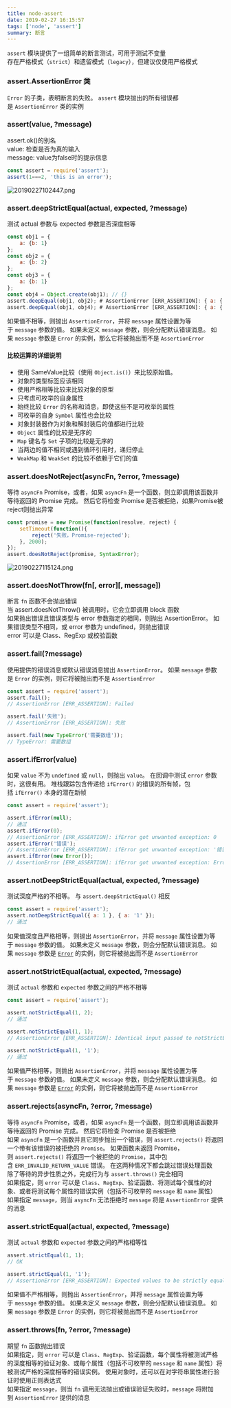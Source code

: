 ```yaml
---
title: node-assert
date: 2019-02-27 16:15:57
tags: ['node', 'assert']
summary: 断言
---
```

`assert` 模块提供了一组简单的断言测试，可用于测试不变量<br />存在严格模式（`strict`）和遗留模式（`legacy`），但建议仅使用严格模式

<a name="90e7a36c"></a>
### assert.AssertionError 类
`Error` 的子类，表明断言的失败。 `assert` 模块抛出的所有错误都是 `AssertionError` 类的实例

<a name="08a6d5e2"></a>
### assert(value, ?message)
assert.ok()的别名<br />value: 检查是否为真的输入<br />message: value为false时的提示信息
```javascript
const assert = require('assert');
assert(1===2, 'this is an error');
```
![20190227102447.png](https://cdn.nlark.com/yuque/0/2019/png/115449/1551234310836-78a5e86e-bec6-4364-bfde-5aa34049cf77.png#align=left&display=inline&height=316&linkTarget=_blank&name=20190227102447.png&originHeight=548&originWidth=1292&size=928697&status=done&width=746)

<a name="3f5f5a04"></a>
### assert.deepStrictEqual(actual, expected, ?message)
测试 actual 参数与 expected 参数是否深度相等
```javascript
const obj1 = {
    a: {b: 1}
};
const obj2 = {
    a: {b: 2}
};
const obj3 = {
    a: {b: 1}
};
const obj4 = Object.create(obj1); // {}
assert.deepEqual(obj1, obj2); # AssertionError [ERR_ASSERTION]: { a: { b: 1 } } deepEqual { a: { b: 2 } }
assert.deepEqual(obj1, obj4); # AssertionError [ERR_ASSERTION]: { a: { b: 1 } } deepEqual {}
```
如果值不相等，则抛出 `AssertionError`，并将 `message` 属性设置为等于 `message` 参数的值。 如果未定义 `message` 参数，则会分配默认错误消息。 如果 `message` 参数是 `Error` 的实例，那么它将被抛出而不是 `AssertionError`
<a name="7387576e"></a>
#### 比较运算的详细说明
* 使用 SameValue比较（使用 `Object.is()`）来比较原始值。
* 对象的类型标签应该相同
* 使用严格相等比较来比较对象的原型
* 只考虑可枚举的自身属性
* 始终比较 `Error` 的名称和消息，即使这些不是可枚举的属性
* 可枚举的自身 `Symbol` 属性也会比较
* 对象封装器作为对象和解封装后的值都进行比较
* `Object` 属性的比较是无序的
* `Map` 键名与 `Set` 子项的比较是无序的
* 当两边的值不相同或遇到循环引用时，递归停止
* `WeakMap` 和 `WeakSet` 的比较不依赖于它们的值

<a name="c6d9a356"></a>
### assert.doesNotReject(asyncFn, ?error, ?message)
等待 `asyncFn` Promise，或者，如果 `asyncFn` 是一个函数，则立即调用该函数并等待返回的 Promise 完成。 然后它将检查 Promise 是否被拒绝，如果Promise被reject则抛出异常
```javascript
const promise = new Promise(function(resolve, reject) {
    setTimeout(function(){
        reject('失败，Promise-rejected');
    }, 2000);
});
assert.doesNotReject(promise, SyntaxError);
```
![20190227115124.png](https://cdn.nlark.com/yuque/0/2019/png/115449/1551239500212-e65fe1fd-0e22-46f5-b11c-c1527b8e52ca.png#align=left&display=inline&height=174&linkTarget=_blank&name=20190227115124.png&originHeight=304&originWidth=1300&size=564953&status=done&width=746)

<a name="0b080e70"></a>
### assert.doesNotThrow(fn[, error][, message])
断言 `fn` 函数不会抛出错误<br />当 assert.doesNotThrow() 被调用时，它会立即调用 block 函数<br />如果抛出错误且错误类型与 error 参数指定的相同，则抛出 AssertionError。 如果错误类型不相同，或 error 参数为 undefined，则抛出错误<br />error 可以是 Class、RegExp 或校验函数

<a name="663b0f52"></a>
### assert.fail(?message)
使用提供的错误消息或默认错误消息抛出 `AssertionError`。 如果 `message` 参数是 `Error` 的实例，则它将被抛出而不是 `AssertionError`
```javascript
const assert = require('assert');
assert.fail();
// AssertionError [ERR_ASSERTION]: Failed

assert.fail('失败');
// AssertionError [ERR_ASSERTION]: 失败

assert.fail(new TypeError('需要数组'));
// TypeError: 需要数组
```

<a name="0cfb49e8"></a>
### assert.ifError(value)
如果 `value` 不为 `undefined` 或 `null`，则抛出 `value`。 在回调中测试 `error` 参数时，这很有用。 堆栈跟踪包含传递给 `ifError()` 的错误的所有帧，包括 `ifError()` 本身的潜在新帧
```javascript
const assert = require('assert');

assert.ifError(null);
// 通过
assert.ifError(0);
// AssertionError [ERR_ASSERTION]: ifError got unwanted exception: 0
assert.ifError('错误');
// AssertionError [ERR_ASSERTION]: ifError got unwanted exception: '错误'
assert.ifError(new Error());
// AssertionError [ERR_ASSERTION]: ifError got unwanted exception: Error
```

<a name="b2ff685f"></a>
### assert.notDeepStrictEqual(actual, expected, ?message)
测试深度严格的不相等。 与 `assert.deepStrictEqual()` 相反
```javascript
const assert = require('assert');
assert.notDeepStrictEqual({ a: 1 }, { a: '1' });
// 通过
```
如果值深度且严格相等，则抛出 `AssertionError`，并将 `message` 属性设置为等于 `message` 参数的值。 如果未定义 `message` 参数，则会分配默认错误消息。 如果 `message` 参数是 [`Error`](http://nodejs.cn/s/FLTm19) 的实例，则它将被抛出而不是 `AssertionError`

<a name="38c21712"></a>
### assert.notStrictEqual(actual, expected, ?message)
测试 `actual` 参数和 `expected` 参数之间的严格不相等
```javascript
const assert = require('assert');

assert.notStrictEqual(1, 2);
// 通过

assert.notStrictEqual(1, 1);
// AssertionError [ERR_ASSERTION]: Identical input passed to notStrictEqual: 1

assert.notStrictEqual(1, '1');
// 通过
```
如果值严格相等，则抛出 `AssertionError`，并将 `message` 属性设置为等于 `message` 参数的值。 如果未定义 `message` 参数，则会分配默认错误消息。 如果 `message` 参数是 [`Error`](http://nodejs.cn/s/FLTm19) 的实例，则它将被抛出而不是 `AssertionError`

<a name="dec0ff04"></a>
### assert.rejects(asyncFn, ?error, ?message)
等待 `asyncFn` Promise，或者，如果 `asyncFn` 是一个函数，则立即调用该函数并等待返回的 Promise 完成。 然后它将检查 Promise 是否被拒绝<br />如果 `asyncFn` 是一个函数并且它同步抛出一个错误，则 `assert.rejects()` 将返回一个带有该错误的被拒绝的 `Promise`。 如果函数未返回 Promise，则 `assert.rejects()` 将返回一个被拒绝的 `Promise`，其中包含 `ERR_INVALID_RETURN_VALUE` 错误。 在这两种情况下都会跳过错误处理函数<br />除了等待的异步性质之外，完成行为与 `assert.throws()` 完全相同<br />如果指定，则 `error` 可以是 `Class`、`RegExp`、验证函数、将测试每个属性的对象、或者将测试每个属性的错误实例（包括不可枚举的 `message` 和 `name` 属性）<br />如果指定 `message`，则当 `asyncFn` 无法拒绝时 `message` 将是 `AssertionError` 提供的消息

<a name="3514a9c1"></a>
### assert.strictEqual(actual, expected, ?message)
测试 `actual` 参数和 `expected` 参数之间的严格相等性
```javascript
assert.strictEqual(1, 1);
// OK

assert.strictEqual(1, '1');
// AssertionError [ERR_ASSERTION]: Expected values to be strictly equal: 1 !== '1'
```
如果值不严格相等，则抛出 `AssertionError`，并将 `message` 属性设置为等于 `message` 参数的值。 如果未定义 `message` 参数，则会分配默认错误消息。 如果 `message` 参数是 `Error` 的实例，则它将被抛出而不是 `AssertionError`

<a name="af9357cd"></a>
### assert.throws(fn, ?error, ?message)
期望 `fn` 函数抛出错误<br />如果指定，则 `error` 可以是 `Class`、`RegExp`、验证函数，每个属性将被测试严格的深度相等的验证对象、或每个属性（包括不可枚举的 `message` 和 `name` 属性）将被测试严格的深度相等的错误实例。 使用对象时，还可以在对字符串属性进行验证时使用正则表达式<br />如果指定 `message`，则当 `fn` 调用无法抛出或错误验证失败时，`message` 将附加到 `AssertionError` 提供的消息